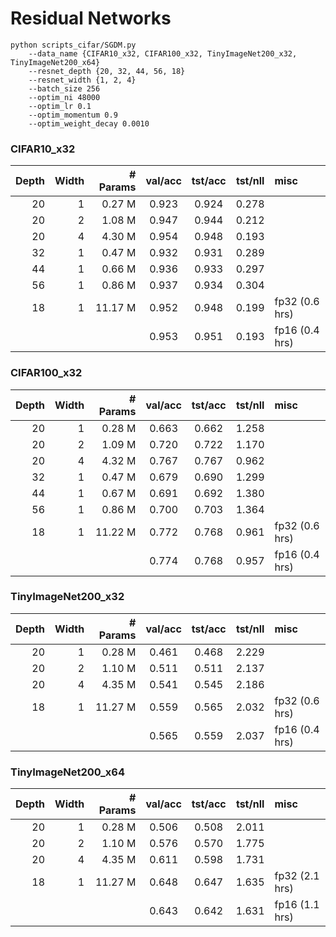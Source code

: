 # Residual Networks

```
python scripts_cifar/SGDM.py
    --data_name {CIFAR10_x32, CIFAR100_x32, TinyImageNet200_x32, TinyImageNet200_x64}
    --resnet_depth {20, 32, 44, 56, 18}
    --resnet_width {1, 2, 4}
    --batch_size 256
    --optim_ni 48000
    --optim_lr 0.1
    --optim_momentum 0.9
    --optim_weight_decay 0.0010
```

### CIFAR10_x32
| Depth | Width | # Params | val/acc | tst/acc | tst/nll | misc
|    -: |    -: |       -: |     :-: |     :-: |     :-: | :-
|    20 |     1 |   0.27 M |   0.923 |   0.924 |   0.278 |
|    20 |     2 |   1.08 M |   0.947 |   0.944 |   0.212 |
|    20 |     4 |   4.30 M |   0.954 |   0.948 |   0.193 |
|    32 |     1 |   0.47 M |   0.932 |   0.931 |   0.289 |
|    44 |     1 |   0.66 M |   0.936 |   0.933 |   0.297 |
|    56 |     1 |   0.86 M |   0.937 |   0.934 |   0.304 |
|    18 |     1 |  11.17 M |   0.952 |   0.948 |   0.199 | fp32 (0.6 hrs)
|       |       |          |   0.953 |   0.951 |   0.193 | fp16 (0.4 hrs)

### CIFAR100_x32
| Depth | Width | # Params | val/acc | tst/acc | tst/nll | misc
|    -: |    -: |       -: |     :-: |     :-: |     :-: | :-
|    20 |     1 |   0.28 M |   0.663 |   0.662 |   1.258 |
|    20 |     2 |   1.09 M |   0.720 |   0.722 |   1.170 |
|    20 |     4 |   4.32 M |   0.767 |   0.767 |   0.962 |
|    32 |     1 |   0.47 M |   0.679 |   0.690 |   1.299 |
|    44 |     1 |   0.67 M |   0.691 |   0.692 |   1.380 |
|    56 |     1 |   0.86 M |   0.700 |   0.703 |   1.364 |
|    18 |     1 |  11.22 M |   0.772 |   0.768 |   0.961 | fp32 (0.6 hrs)
|       |       |          |   0.774 |   0.768 |   0.957 | fp16 (0.4 hrs)

### TinyImageNet200_x32
| Depth | Width | # Params | val/acc | tst/acc | tst/nll | misc
|    -: |    -: |       -: |     :-: |     :-: |     :-: | :-
|    20 |     1 |   0.28 M |   0.461 |   0.468 |   2.229 |
|    20 |     2 |   1.10 M |   0.511 |   0.511 |   2.137 |
|    20 |     4 |   4.35 M |   0.541 |   0.545 |   2.186 |
|    18 |     1 |  11.27 M |   0.559 |   0.565 |   2.032 | fp32 (0.6 hrs)
|       |       |          |   0.565 |   0.559 |   2.037 | fp16 (0.4 hrs)

### TinyImageNet200_x64
| Depth | Width | # Params | val/acc | tst/acc | tst/nll | misc
|    -: |    -: |       -: |     :-: |     :-: |     :-: | :-
|    20 |     1 |   0.28 M |   0.506 |   0.508 |   2.011 |
|    20 |     2 |   1.10 M |   0.576 |   0.570 |   1.775 |
|    20 |     4 |   4.35 M |   0.611 |   0.598 |   1.731 |
|    18 |     1 |  11.27 M |   0.648 |   0.647 |   1.635 | fp32 (2.1 hrs)
|       |       |          |   0.643 |   0.642 |   1.631 | fp16 (1.1 hrs)
